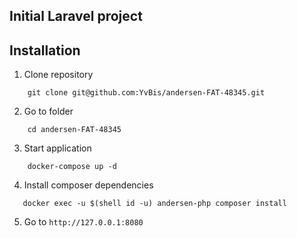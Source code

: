 ## Initial Laravel project
## Installation

1. Clone repository
```shell
    git clone git@github.com:YvBis/andersen-FAT-48345.git
 ```
2. Go to folder
```shell
    cd andersen-FAT-48345
```

3. Start application
```shell
    docker-compose up -d
```
4. Install composer dependencies
```shell
   docker exec -u $(shell id -u) andersen-php composer install
```  
5. Go to
`http://127.0.0.1:8080`
